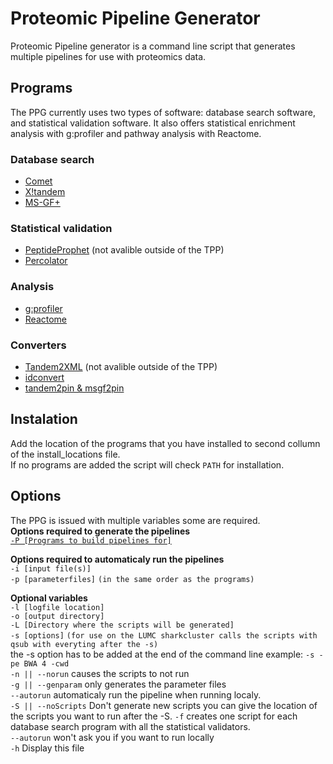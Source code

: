 Proteomic Pipeline Generator
============================

Proteomic Pipeline generator is a command line script that generates multiple pipelines for use with proteomics data.

## Programs
The PPG currently uses two types of software: database search software, and statistical validation software. It also offers statistical enrichment analysis with g:profiler and pathway analysis with Reactome.

### Database search
  * [Comet](http://comet-ms.sourceforge.net/)
  * [X!tandem](https://www.thegpm.org/tandem/)
  * [MS-GF+](https://omics.pnl.gov/software/ms-gf)
  
### Statistical validation
  * [PeptideProphet](https://sourceforge.net/projects/sashimi/files/Trans-Proteomic%20Pipeline%20%28TPP%29/) (not avalible outside of the TPP)
  * [Percolator](https://github.com/percolator/percolator/wiki)

### Analysis
 * [g:profiler](https://biit.cs.ut.ee/gprofiler/page/docs)
 * [Reactome](https://reactome.org/)  
   
### Converters
 * [Tandem2XML](https://sourceforge.net/projects/sashimi/files/Trans-Proteomic%20Pipeline%20%28TPP%29/) (not avalible outside of the TPP)   
 * [idconvert](http://proteowizard.sourceforge.net/download.html)   
 * [tandem2pin & msgf2pin](https://github.com/percolator/percolator/wiki)   

## Instalation
Add the location of the programs that you have installed to second collumn of the install_locations file.  
If no programs are added the script will check `PATH` for installation.  

## Options
The PPG is issued with multiple variables some are required.  
**Options required to generate the pipelines**  
[`-P [Programs to build pipelines for]`](https://github.com/pieterklap/Pipeline#Programs)  


**Options required to automaticaly run the pipelines**  
`-i [input file(s)]`  
`-p [parameterfiles]` `(in the same order as the programs)`      

**Optional variables**  
`-l [logfile location]`   
`-o [output directory]`  
`-L [Directory where the scripts will be generated]`   
`-s [options]` `(for use on the LUMC sharkcluster calls the scripts with qsub with everyting after the -s)`  
 the -s option has to be added at the end of the command line 
 example: `-s -pe BWA 4 -cwd`  
 `-n || --norun` causes the scripts to not run   
 `-g || --genparam` only generates the parameter files   
`--autorun` automaticaly run the pipeline when running localy.   
 `-S || --noScripts` Don't generate new scripts you can give the location of the scripts you want to run after the -S. 
 `-f` creates one script for each database search program with all the statistical validators.  
 `--autorun` won't ask you if you want to run locally  
 `-h` Display this file  
